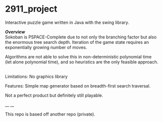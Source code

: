 # 2911_project

Interactive puzzle game written in Java with the swing library.</br>

***Overview***</br>
Sokoban is PSPACE-Complete due to not only the branching factor but also the enormous tree search depth. Iteration of the game state requires an exponentially growing number of moves.</br>

Algorithms are not able to solve this in non-deterministic polynomial time (let alone polynomial time), and so heuristics are the only feasible approach.</br>



<br>Limitations: No graphics library</br>

Features: Simple map generator based on breadth-first search traversal.

Not a perfect product but definitely still playable.


__
__

This repo is based off another repo (private).

